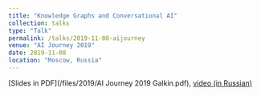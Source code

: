 ```yaml
---
title: "Knowledge Graphs and Conversational AI"
collection: talks
type: "Talk"
permalink: /talks/2019-11-08-aijourney
venue: "AI Journey 2019"
date: 2019-11-08
location: "Moscow, Russia"
---
```


[Slides in PDF](/files/2019/AI Journey 2019 Galkin.pdf), [video (in Russian)](https://youtu.be/gMaB9W9zds8?t=2839)
